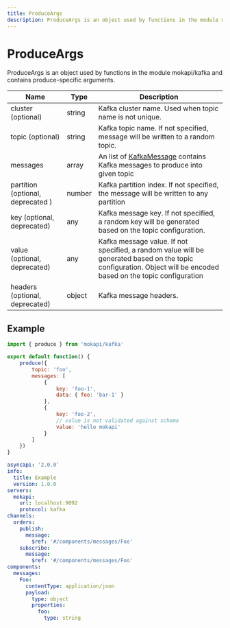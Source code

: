 ```yaml
---
title: ProduceArgs
description: ProduceArgs is an object used by functions in the module mokapi/kafka
---
```

# ProduceArgs

ProduceArgs is an object used by functions in the module mokapi/kafka 
and contains produce-specific arguments.

| Name                              | Type   | Description                                                                                                                                                       |
|-----------------------------------|--------|-------------------------------------------------------------------------------------------------------------------------------------------------------------------|
| cluster (optional)                | string | Kafka cluster name. Used when topic name is not unique.                                                                                                           |
| topic (optional)                  | string | Kafka topic name. If not specified, message will be written to a random topic.                                                                                    |
| messages                          | array  | An list of [KafkaMessage](/docs/javascript-api/mokapi-kafka/kafkamessage.md) contains Kafka messages to produce into given topic                                  |
| partition (optional, deprecated ) | number | Kafka partition index. If not specified, the message will be written to any partition                                                                             |
| key (optional, deprecated)        | any    | Kafka message key. If not specified, a random key will be generated based on the topic configuration.                                                             |
| value (optional, deprecated)      | any    | Kafka message value. If not specified, a random value will be generated based on the topic configuration. Object will be encoded based on the topic configuration |
| headers (optional, deprecated)    | object | Kafka message headers.                                                                                                                                            |

## Example

```javascript tab=kafka.js
import { produce } from 'mokapi/kafka'

export default function() {
    produce({
        topic: 'foo',
        messages: [
            {
                key: 'foo-1',
                data: { foo: 'bar-1' }
            },
            {
                key: 'foo-2',
                // value is not validated against schema
                value: 'hello mokapi'
            }
        ]
    })
}
```

```yaml tab=kafka.yaml
asyncapi: '2.0.0'
info:
  title: Example
  version: 1.0.0
servers:
  mokapi:
    url: localhost:9092
    protocol: kafka
channels:
  orders:
    publish:
      message:
        $ref: '#/components/messages/Foo'
    subscribe:
      message:
        $ref: '#/components/messages/Foo'
components:
  messages:
    Foo:
      contentType: application/json
      payload:
        type: object
        properties:
          foo:
            type: string
```